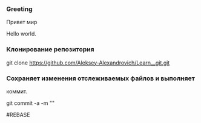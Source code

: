 ### Greeting
Привет мир

Hello world.

### Клонирование репозитория

git clone https://github.com/Aleksey-Alexandrovich/Learn__git.git

### Сохраняет изменения отслеживаемых файлов и выполняет
коммит.

git commit -a -m ""

#REBASE
